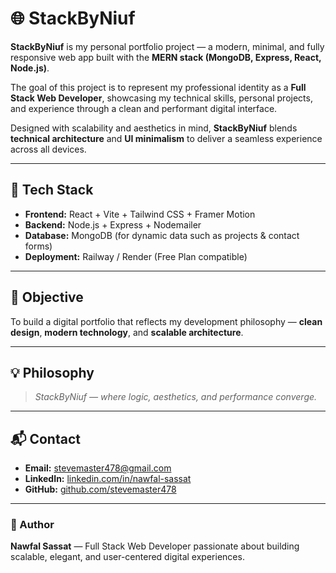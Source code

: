 # 🌐 StackByNiuf

**StackByNiuf** is my personal portfolio project — a modern, minimal, and fully responsive web app built with the **MERN stack (MongoDB, Express, React, Node.js)**.

The goal of this project is to represent my professional identity as a **Full Stack Web Developer**, showcasing my technical skills, personal projects, and experience through a clean and performant digital interface.

Designed with scalability and aesthetics in mind, **StackByNiuf** blends **technical architecture** and **UI minimalism** to deliver a seamless experience across all devices.

---

## 🧩 Tech Stack

- **Frontend:** React + Vite + Tailwind CSS + Framer Motion  
- **Backend:** Node.js + Express + Nodemailer  
- **Database:** MongoDB (for dynamic data such as projects & contact forms)  
- **Deployment:** Railway / Render (Free Plan compatible)

---

## 🎯 Objective

To build a digital portfolio that reflects my development philosophy — **clean design**, **modern technology**, and **scalable architecture**.

---

## 💡 Philosophy

> *StackByNiuf — where logic, aesthetics, and performance converge.*

---

## 📬 Contact

- **Email:** [stevemaster478@gmail.com](mailto:stevemaster478@gmail.com)  
- **LinkedIn:** [linkedin.com/in/nawfal-sassat](https://linkedin.com/in/nawfal-sassat-91b70217b/)  
- **GitHub:** [github.com/stevemaster478](https://github.com/stevemaster478)

---

### 🧠 Author
**Nawfal Sassat** — Full Stack Web Developer passionate about building scalable, elegant, and user-centered digital experiences.

